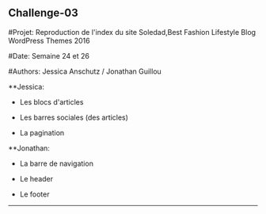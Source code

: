 ## Challenge-03

#Projet: Reproduction de l'index du site Soledad,Best Fashion Lifestyle Blog WordPress Themes 2016

#Date: Semaine 24 et 26

#Authors: Jessica Anschutz / Jonathan Guillou




**Jessica:

* Les blocs d'articles 


* Les barres sociales (des articles)


* La pagination





**Jonathan:

* La barre de navigation

* Le header

* Le footer

___

